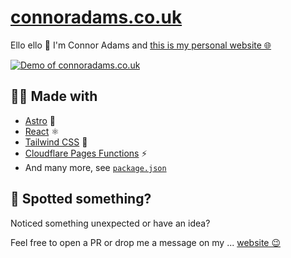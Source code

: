 # [connoradams.co.uk](https://connoradams.co.uk)

Ello ello 👋 I'm Connor Adams and [this is my personal website 🌐](https://connoradams.co.uk)

[![Demo of connoradams.co.uk](https://user-images.githubusercontent.com/10026538/153757840-f4c14a88-9826-4984-b87c-9d6c5e694d5c.gif)](https://connoradams.co.uk)

## 👨‍💻 Made with

- [Astro](https://astro.build/) 🚀
- [React](https://reactjs.org/) ⚛️
- [Tailwind CSS](https://tailwindcss.com/) 🎏
- [Cloudflare Pages Functions](https://developers.cloudflare.com/pages/platform/functions) ⚡
- And many more, see [`package.json`](package.json)

## 👀 Spotted something?

Noticed something unexpected or have an idea?

Feel free to open a PR or drop me a message on my ... [website 😉](https://connoradams.co.uk) 
